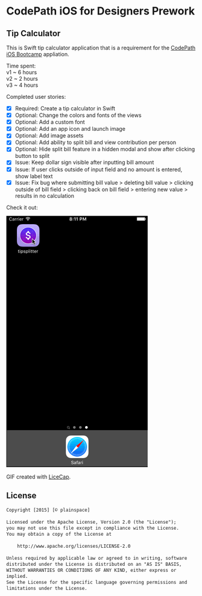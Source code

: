 # CodePath iOS for Designers Prework
## Tip Calculator

This is Swift tip calculator application that is a requirement for the [CodePath iOS Bootcamp](https://codepath.com/iosbootcamp) appliation.

Time spent:  
v1 ~ 6 hours  
v2 ~ 2 hours  
v3 ~ 4 hours  

Completed user stories:

* [x] Required: Create a tip calculator in Swift
* [x] Optional: Change the colors and fonts of the views
* [x] Optional: Add a custom font
* [x] Optional: Add an app icon and launch image
* [x] Optional: Add image assets
* [x] Optional: Add ability to split bill and view contribution per person
* [x] Optional: Hide split bill feature in a hidden modal and show after clicking button to split
* [x] Issue: Keep dollar sign visible after inputting bill amount
* [x] Issue: If user clicks outside of input field and no amount is entered, show label text
* [x] Issue: Fix bug where submitting bill value > deleting bill value > clicking outside of bill field > clicking back on bill field > entering new value > results in no calculation

Check it out:

![GIF walkthrough](tipsplitterv3.gif)

GIF created with [LiceCap](http://www.cockos.com/licecap/).

## License

    Copyright [2015] [© plainspace]

    Licensed under the Apache License, Version 2.0 (the "License");
    you may not use this file except in compliance with the License.
    You may obtain a copy of the License at

        http://www.apache.org/licenses/LICENSE-2.0

    Unless required by applicable law or agreed to in writing, software
    distributed under the License is distributed on an "AS IS" BASIS,
    WITHOUT WARRANTIES OR CONDITIONS OF ANY KIND, either express or implied.
    See the License for the specific language governing permissions and
    limitations under the License.
